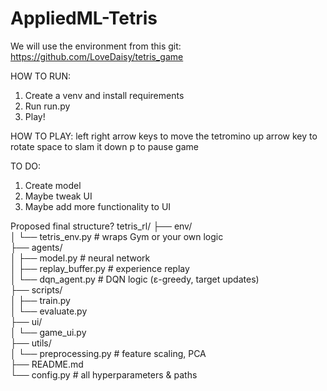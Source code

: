 # AppliedML-Tetris
We will use the environment from this git:
https://github.com/LoveDaisy/tetris_game

HOW TO RUN:
1. Create a venv and install requirements
2. Run run.py
3. Play!

HOW TO PLAY:
left right arrow keys to move the tetromino
up arrow key to rotate
space to slam it down
p to pause game

TO DO:
1. Create model
2. Maybe tweak UI 
3. Maybe add more functionality to UI



Proposed final structure?
tetris_rl/
├── env/  
│   └── tetris_env.py       # wraps Gym or your own logic  
├── agents/  
│   ├── model.py            # neural network  
│   ├── replay_buffer.py    # experience replay  
│   └── dqn_agent.py        # DQN logic (ε-greedy, target updates)  
├── scripts/  
│   ├── train.py  
│   └── evaluate.py  
├── ui/  
│   └── game_ui.py  
├── utils/  
│   └── preprocessing.py    # feature scaling, PCA  
├── README.md  
└── config.py               # all hyperparameters & paths  
